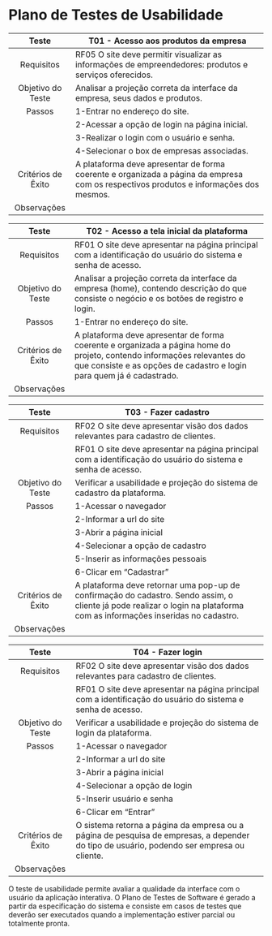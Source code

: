 # Plano de Testes de Usabilidade

|Teste|T01 - Acesso aos produtos da empresa|
|:---:|---|
|Requisitos|RF05 O site deve permitir visualizar as informações de empreendedores: produtos e serviços oferecidos.|
|Objetivo do Teste|Analisar a projeção correta da interface da empresa, seus dados e produtos.|
|Passos|1-Entrar no endereço do site.|
||2-Acessar a opção de login na página inicial.|
||3-Realizar o login com o usuário e senha.|
||4-Selecionar o box de empresas associadas.|
|Critérios de Êxito|A plataforma deve apresentar de forma coerente e organizada a página da empresa com os respectivos produtos e informações dos mesmos.|
|Observações|

|Teste|T02 - Acesso a tela inicial da plataforma|
|:---:|---|
|Requisitos|RF01 O site deve apresentar na página principal com a identificação do usuário do sistema e senha de acesso.|
|Objetivo do Teste|Analisar a projeção correta da interface da empresa (home), contendo descrição do que consiste o negócio e os botões de registro e login.|
|Passos|1-Entrar no endereço do site.|
|Critérios de Êxito|A plataforma deve apresentar de forma coerente e organizada a página home do projeto, contendo informações relevantes do que consiste e as opções de cadastro e login para quem já é cadastrado.|
|Observações|

|Teste|T03 - Fazer cadastro|
|:---:|---|
|Requisitos|RF02 O site deve apresentar visão dos dados relevantes para cadastro de clientes.|
||RF01	O site deve apresentar na página principal com a identificação do usuário do sistema e senha de acesso.|
|Objetivo do Teste|Verificar a usabilidade e projeção do sistema de cadastro da plataforma.|
|Passos|1-Acessar o navegador|
||2-Informar a url do site|
||3-Abrir a página inicial|
||4-Selecionar a opção de cadastro|
||5-Inserir as informações pessoais|
||6-Clicar em “Cadastrar”|
|Critérios de Êxito|A plataforma deve retornar uma pop-up de confirmação do cadastro. Sendo assim, o cliente já pode realizar o login na plataforma com as informações inseridas no cadastro.|
|Observações|

|Teste|T04 - Fazer login|
|:---:|---|
|Requisitos|RF02 O site deve apresentar visão dos dados relevantes para cadastro de clientes.|
||RF01	O site deve apresentar na página principal com a identificação do usuário do sistema e senha de acesso.|
|Objetivo do Teste|Verificar a usabilidade e projeção do sistema de login da plataforma. |
|Passos|1-Acessar o navegador|
||2-Informar a url do site|
||3-Abrir a página inicial|
||4-Selecionar a opção de login|
||5-Inserir usuário e senha|
||6-Clicar em “Entrar”|
|Critérios de Êxito|O sistema retorna a página da empresa ou a página de pesquisa de empresas, a depender do tipo de usuário, podendo ser empresa ou cliente.|
|Observações|


O teste de usabilidade permite avaliar a qualidade da interface com o usuário da aplicação interativa. O Plano de Testes de Software é gerado a partir da especificação do sistema e consiste em casos de testes que deverão ser executados quando a implementação estiver parcial ou totalmente pronta.
